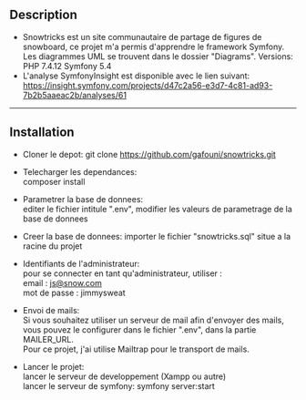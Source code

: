 ## Description
* Snowtricks est un site communautaire de partage de figures de snowboard,  ce projet m'a permis d'apprendre le framework Symfony.  Les diagrammes UML se trouvent dans le dossier "Diagrams".  Versions: PHP 7.4.12  Symfony 5.4
* L'analyse SymfonyInsight est disponible avec le lien suivant: https://insight.symfony.com/projects/d47c2a56-e3d7-4c81-ad93-7b2b5aaeac2b/analyses/61
---------------------------------
## Installation
* Cloner le depot:  git clone https://github.com/gafouni/snowtricks.git

* Telecharger les dependances:  
  composer install 
  
* Parametrer la base de donnees:  
  editer le fichier intitule ".env", modifier les valeurs de parametrage de la base de donnees 
  
* Creer la base de donnees: 
  importer le fichier "snowtricks.sql" situe a la racine du projet

* Identifiants de l'administrateur:  
  pour se connecter en tant qu'administrateur, utiliser :  
  email : js@snow.com  
  mot de passe : jimmysweat  
  
* Envoi de mails:  
  Si vous souhaitez utiliser un serveur de mail afin d'envoyer des mails,  vous pouvez le configurer dans le fichier ".env", dans la partie MAILER_URL.  
  Pour ce projet, j'ai utilise Mailtrap pour le transport de mails.
  
* Lancer le projet:  
  lancer le serveur de developpement (Xampp ou autre)  
  lancer le serveur de symfony: symfony server:start  
